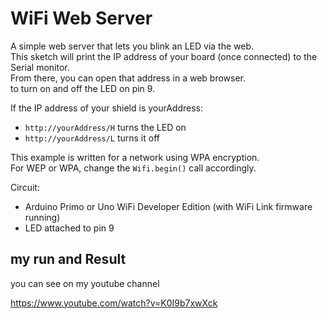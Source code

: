 # WiFi Web Server

 A simple web server that lets you blink an LED via the web.  
 This sketch will print the IP address of your board (once connected) to the Serial monitor.  
 From there, you can open that address in a web browser.  
 to turn on and off the LED on pin 9.  

 If the IP address of your shield is yourAddress:  
 - `http://yourAddress/H` turns the LED on  
 - `http://yourAddress/L` turns it off  

 This example is written for a network using WPA encryption.  
 For WEP or WPA, change the `Wifi.begin()` call accordingly.  

 Circuit:
 * Arduino Primo or Uno WiFi Developer Edition (with WiFi Link firmware running)
 * LED attached to pin 9

## my run and Result

you can see on my youtube channel

https://www.youtube.com/watch?v=K0I9b7xwXck
